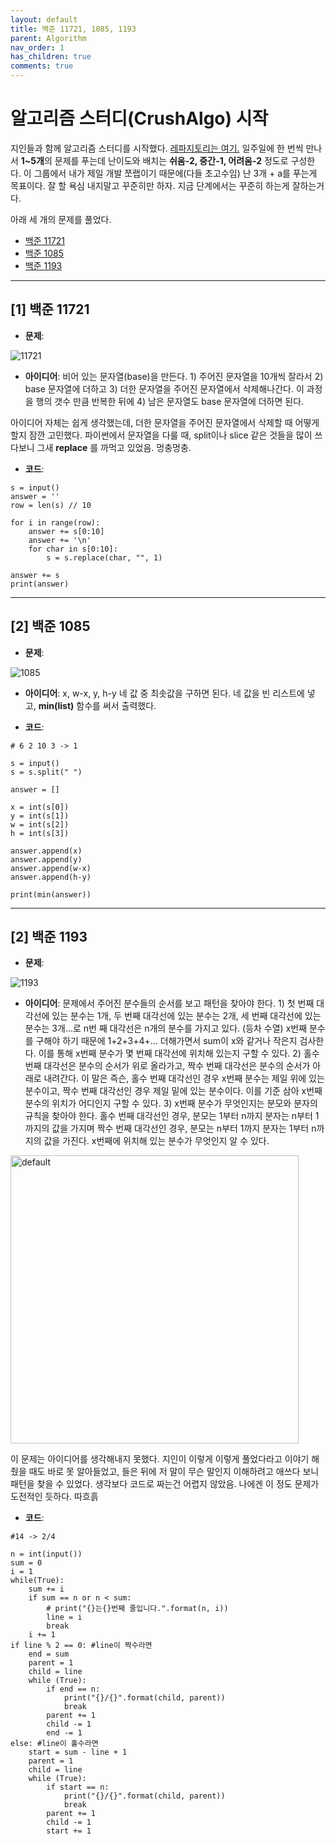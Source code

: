 ```yaml
---
layout: default
title: 백준 11721, 1085, 1193
parent: Algorithm
nav_order: 1
has_children: true
comments: true
---
```


# 알고리즘 스터디(CrushAlgo) 시작

지인들과 함께 알고리즘 스터디를 시작했다.
[레파지토리는 여기.](https://github.com/leehwarang/WeeklyAlgo)
일주일에 한 번씩 만나서 **1~5개**의 문제를 푸는데 난이도와 배치는 **쉬움-2, 중간-1, 어려움-2** 정도로 구성한다. 이 그룹에서 내가 제일 개발 쪼랩이기 때문에(다들 초고수임) 난 3개 + a를 푸는게 목표이다. 잘 할 욕심 내지말고 꾸준히만 하자. 지금 단계에서는 꾸준히 하는게 잘하는거다.

아래 세 개의 문제를 풀었다.

- [백준 11721](https://www.acmicpc.net/problem/11721)
- [백준 1085](https://www.acmicpc.net/problem/1085)
- [백준 1193](https://www.acmicpc.net/problem/1193)

---

## [1] 백준 11721

- **문제**:

![11721](https://user-images.githubusercontent.com/18614517/52721683-86fd1b80-2fed-11e9-8658-445fbd2d6d57.png)

- **아이디어**: 비어 있는 문자열(base)을 만든다. 1) 주어진 문자열을 10개씩 잘라서 2) base 문자열에 더하고 3) 더한 문자열을 주어진 문자열에서 삭제해나간다. 이 과정을 행의 갯수 만큼 반복한 뒤에 4) 남은 문자열도 base 문자열에 더하면 된다.

아이디어 자체는 쉽게 생각했는데, 더한 문자열을 주어진 문자열에서 삭제할 때 어떻게 할지 잠깐 고민했다.
파이썬에서 문자열을 다룰 때, split이나 slice 같은 것들을 많이 쓰다보니 그새 **replace** 를 까먹고 있었음. 멍충멍충.

- **코드**:

```
s = input()
answer = ''
row = len(s) // 10

for i in range(row):
    answer += s[0:10]
    answer += '\n'
    for char in s[0:10]:
        s = s.replace(char, "", 1)

answer += s
print(answer)
```

---

## [2] 백준 1085

- **문제**:

![1085](https://user-images.githubusercontent.com/18614517/52721706-93817400-2fed-11e9-9622-7155942985cc.png)

- **아이디어**: x, w-x, y, h-y 네 값 중 최솟값을 구하면 된다. 네 값을 빈 리스트에 넣고, **min(list)** 함수를 써서 출력했다.

- **코드**:

```
# 6 2 10 3 -> 1

s = input()
s = s.split(" ")

answer = []

x = int(s[0])
y = int(s[1])
w = int(s[2])
h = int(s[3])

answer.append(x)
answer.append(y)
answer.append(w-x)
answer.append(h-y)

print(min(answer))
```

---

## [2] 백준 1193

- **문제**:

![1193](https://user-images.githubusercontent.com/18614517/52721717-9e3c0900-2fed-11e9-8680-22e84cee5621.png)

- **아이디어**: 문제에서 주어진 분수들의 순서를 보고 패턴을 찾아야 한다. 1) 첫 번째 대각선에 있는 분수는 1개, 두 번째 대각선에 있는 분수는 2개, 세 번째 대각선에 있는 분수는 3개...로 n번 째 대각선은 n개의 분수를 가지고 있다. (등차 수열) x번째 분수를 구해야 하기 때문에 1+2+3+4+... 더해가면서 sum이 x와 같거나 작은지 검사한다. 이를 통해 x번째 분수가 몇 번째 대각선에 위치해 있는지 구할 수 있다. 2) 홀수 번째 대각선은 분수의 순서가 위로 올라가고, 짝수 번째 대각선은 분수의 순서가 아래로 내려간다. 이 말은 즉슨, 홀수 번째 대각선인 경우 x번째 분수는 제일 위에 있는 분수이고, 짝수 번째 대각선인 경우 제일 밑에 있는 분수이다. 이를 기준 삼아 x번째 분수의 위치가 어디인지 구할 수 있다. 3) x번째 분수가 무엇인지는 분모와 분자의 규칙을 찾아야 한다. 홀수 번째 대각선인 경우, 분모는 1부터 n까지 분자는 n부터 1까지의 값을 가지며 짝수 번째 대각선인 경우, 분모는 n부터 1까지 분자는 1부터 n까지의 값을 가진다. x번째에 위치해 있는 분수가 무엇인지 알 수 있다.

<img width="461" alt="default" src="https://user-images.githubusercontent.com/18614517/52773911-67aece80-307f-11e9-94e3-dc7c53e9104b.png">

이 문제는 아이디어를 생각해내지 못했다. 지인이 이렇게 이렇게 풀었다라고 이야기 해줬을 때도 바로 못 알아들었고, 들은 뒤에 저 말이 무슨 말인지 이해하려고 애쓰다 보니 패턴을 찾을 수 있었다. 생각보다 코드로 짜는건 어렵지 않았음. 나에겐 이 정도 문제가 도전적인 듯하다. 따흐흙

- **코드**:

```
#14 -> 2/4

n = int(input())
sum = 0
i = 1
while(True):
    sum += i
    if sum == n or n < sum:
        # print("{}는{}번째 줄입니다.".format(n, i))
        line = i
        break
    i += 1
if line % 2 == 0: #line이 짝수라면
    end = sum
    parent = 1
    child = line
    while (True):
        if end == n:
            print("{}/{}".format(child, parent))
            break
        parent += 1
        child -= 1
        end -= 1
else: #line이 홀수라면
    start = sum - line + 1
    parent = 1
    child = line
    while (True):
        if start == n:
            print("{}/{}".format(child, parent))
            break
        parent += 1
        child -= 1
        start += 1
```
